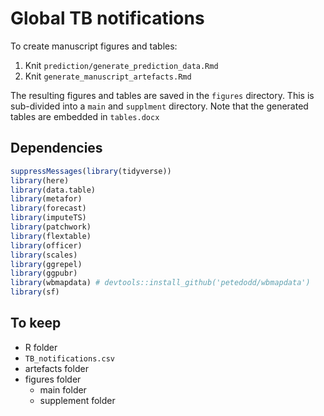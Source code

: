 # Global TB notifications

To create manuscript figures and tables:

1. Knit `prediction/generate_prediction_data.Rmd`
2. Knit `generate_manuscript_artefacts.Rmd`

The resulting figures and tables are saved in the `figures` directory.
This is sub-divided into a `main` and `supplment` directory. Note that
the generated tables are embedded in `tables.docx`

## Dependencies

```r
suppressMessages(library(tidyverse))
library(here)
library(data.table)
library(metafor)
library(forecast)
library(imputeTS)
library(patchwork)
library(flextable)
library(officer)
library(scales)
library(ggrepel)
library(ggpubr)
library(wbmapdata) # devtools::install_github('petedodd/wbmapdata')
library(sf)
```

## To keep

- R folder
- `TB_notifications.csv`
- artefacts folder
- figures folder
  - main folder
  - supplement folder
